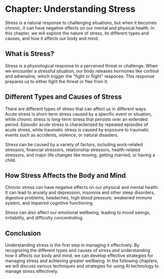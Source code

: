 Chapter: Understanding Stress
=============================

Stress is a natural response to challenging situations, but when it becomes chronic, it can have negative effects on our mental and physical health. In this chapter, we will explore the nature of stress, its different types and causes, and how it affects our body and mind.

What is Stress?
---------------

Stress is a physiological response to a perceived threat or challenge. When we encounter a stressful situation, our body releases hormones like cortisol and adrenaline, which trigger the "fight or flight" response. This response prepares us to either fight the threat or flee from it.

Different Types and Causes of Stress
------------------------------------

There are different types of stress that can affect us in different ways. Acute stress is short-term stress caused by a specific event or situation, while chronic stress is long-term stress that persists over an extended period. Episodic acute stress is characterized by repeated episodes of acute stress, while traumatic stress is caused by exposure to traumatic events such as accidents, violence, or natural disasters.

Stress can be caused by a variety of factors, including work-related stressors, financial stressors, relationship stressors, health-related stressors, and major life changes like moving, getting married, or having a child.

How Stress Affects the Body and Mind
------------------------------------

Chronic stress can have negative effects on our physical and mental health. It can lead to anxiety and depression, insomnia and other sleep disorders, digestive problems, headaches, high blood pressure, weakened immune system, and impaired cognitive functioning.

Stress can also affect our emotional wellbeing, leading to mood swings, irritability, and difficulty concentrating.

Conclusion
----------

Understanding stress is the first step in managing it effectively. By recognizing the different types and causes of stress and understanding how it affects our body and mind, we can develop effective strategies for managing stress and achieving greater wellbeing. In the following chapters, we will discuss various techniques and strategies for using AI technology to manage stress effectively.

